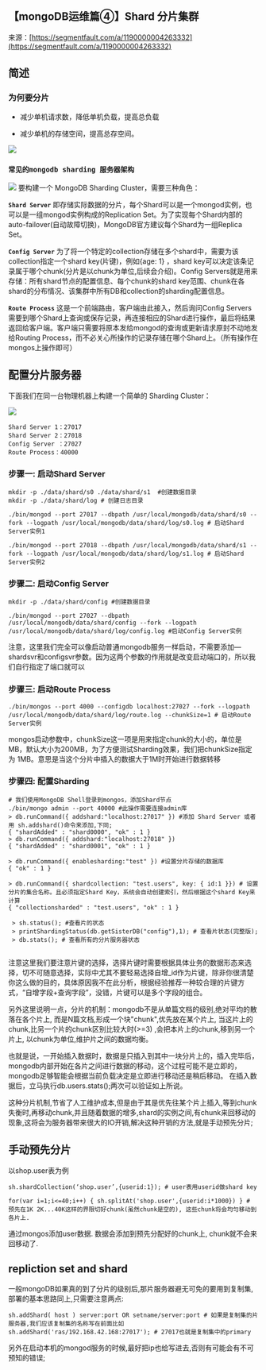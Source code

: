 ## 【mongoDB运维篇④】Shard 分片集群

来源：[https://segmentfault.com/a/1190000004263332](https://segmentfault.com/a/1190000004263332)


## 简述
### 为何要分片

* 减少单机请求数，降低单机负载，提高总负载

* 减少单机的存储空间，提高总存空间。




![][0]
### **`常见的mongodb sharding 服务器架构`** 


![][1]
要构建一个 MongoDB Sharding Cluster，需要三种角色：

**`Shard Server`** 
即存储实际数据的分片，每个Shard可以是一个mongod实例，也可以是一组mongod实例构成的Replication Set。为了实现每个Shard内部的auto-failover(自动故障切换)，MongoDB官方建议每个Shard为一组Replica Set。

**`Config Server`** 
为了将一个特定的collection存储在多个shard中，需要为该collection指定一个shard key(片键)，例如{age: 1} ，shard key可以决定该条记录属于哪个chunk(分片是以chunk为单位,后续会介绍)。Config Servers就是用来存储：所有shard节点的配置信息、每个chunk的shard key范围、chunk在各shard的分布情况、该集群中所有DB和collection的sharding配置信息。

**`Route Process`** 
这是一个前端路由，客户端由此接入，然后询问Config Servers需要到哪个Shard上查询或保存记录，再连接相应的Shard进行操作，最后将结果返回给客户端。客户端只需要将原本发给mongod的查询或更新请求原封不动地发给Routing Process，而不必关心所操作的记录存储在哪个Shard上。（所有操作在mongos上操作即可）
## 配置分片服务器

下面我们在同一台物理机器上构建一个简单的 Sharding Cluster：


![][2]

```LANG
Shard Server 1：27017
Shard Server 2：27018
Config Server ：27027
Route Process：40000

```
### 步骤一: 启动Shard Server

```LANG
mkdir -p ./data/shard/s0 ./data/shard/s1  #创建数据目录
mkdir -p ./data/shard/log # 创建日志目录

./bin/mongod --port 27017 --dbpath /usr/local/mongodb/data/shard/s0 --fork --logpath /usr/local/mongodb/data/shard/log/s0.log # 启动Shard Server实例1

./bin/mongod --port 27018 --dbpath /usr/local/mongodb/data/shard/s1 --fork --logpath /usr/local/mongodb/data/shard/log/s1.log # 启动Shard Server实例2
```
### 步骤二: 启动Config Server

```LANG
mkdir -p ./data/shard/config #创建数据目录

./bin/mongod --port 27027 --dbpath /usr/local/mongodb/data/shard/config --fork --logpath /usr/local/mongodb/data/shard/log/config.log #启动Config Server实例
```

注意，这里我们完全可以像启动普通mongodb服务一样启动，不需要添加—shardsvr和configsvr参数。因为这两个参数的作用就是改变启动端口的，所以我们自行指定了端口就可以

### 步骤三: 启动Route Process

```LANG
./bin/mongos --port 4000 --configdb localhost:27027 --fork --logpath /usr/local/mongodb/data/shard/log/route.log --chunkSize=1 # 启动Route Server实例
```

mongos启动参数中，chunkSize这一项是用来指定chunk的大小的，单位是MB，默认大小为200MB，为了方便测试Sharding效果，我们把chunkSize指定为 1MB。意思是当这个分片中插入的数据大于1M时开始进行数据转移
### 步骤四: 配置Sharding

```LANG
# 我们使用MongoDB Shell登录到mongos，添加Shard节点
./bin/mongo admin --port 40000 #此操作需要连接admin库
> db.runCommand({ addshard:"localhost:27017" }) #添加 Shard Server 或者用 sh.addshard()命令来添加,下同;
{ "shardAdded" : "shard0000", "ok" : 1 }
> db.runCommand({ addshard:"localhost:27018" })
{ "shardAdded" : "shard0001", "ok" : 1 }

> db.runCommand({ enablesharding:"test" }) #设置分片存储的数据库
{ "ok" : 1 }

> db.runCommand({ shardcollection: "test.users", key: { id:1 }}) # 设置分片的集合名称。且必须指定Shard Key，系统会自动创建索引，然后根据这个shard Key来计算
{ "collectionsharded" : "test.users", "ok" : 1 }

 > sh.status(); #查看片的状态
 > printShardingStatus(db.getSisterDB("config"),1); # 查看片状态(完整版);
 > db.stats(); # 查看所有的分片服务器状态
 
```

注意这里我们要注意片键的选择，选择片键时需要根据具体业务的数据形态来选择，切不可随意选择，实际中尤其不要轻易选择自增_id作为片键，除非你很清楚你这么做的目的，具体原因我不在此分析，根据经验推荐一种较合理的片键方式，“自增字段+查询字段”，没错，片键可以是多个字段的组合。

另外这里说明一点，分片的机制：mongodb不是从单篇文档的级别,绝对平均的散落在各个片上, 而是N篇文档,形成一个块"chunk",优先放在某个片上, 当这片上的chunk,比另一个片的chunk区别比较大时(>=3) ,会把本片上的chunk,移到另一个片上, 以chunk为单位,维护片之间的数据均衡。

也就是说，一开始插入数据时，数据是只插入到其中一块分片上的，插入完毕后，mongodb内部开始在各片之间进行数据的移动，这个过程可能不是立即的，mongodb足够智能会根据当前负载决定是立即进行移动还是稍后移动。
在插入数据后，立马执行db.users.stats();两次可以验证如上所说。

这种分片机制,节省了人工维护成本,但是由于其是优先往某个片上插入,等到chunk失衡时,再移动chunk,并且随着数据的增多,shard的实例之间,有chunk来回移动的现象,这将会为服务器带来很大的IO开销,解决这种开销的方法,就是手动预先分片;
## 手动预先分片

以shop.user表为例

```LANG
sh.shardCollection(‘shop.user’,{userid:1}); # user表用userid做shard key

for(var i=1;i<=40;i++) { sh.splitAt('shop.user',{userid:i*1000}) } # 预先在1K 2K...40K这样的界限切好chunk(虽然chunk是空的), 这些chunk将会均匀移动到各片上.
```

通过mongos添加user数据. 数据会添加到预先分配好的chunk上, chunk就不会来回移动了.
## repliction set and shard

一般mongoDB如果真的到了分片的级别后,那片服务器避无可免的要用到复制集,部署的基本思路同上,只需要注意两点:

```LANG
sh.addShard( host ) server:port OR setname/server:port # 如果是复制集的片服务器,我们应该复制集的名称写在前面比如
sh.addShard('ras/192.168.42.168:27017'); # 27017也就是复制集中的primary
```

另外在启动本机的mongod服务的时候,最好把ip也给写进去,否则有可能会有不可预知的错误;

[0]: http://static.oschina.net/uploads/space/2014/0201/102152_ETk2_247956.png
[1]: http://static.oschina.net/uploads/space/2014/0201/102312_Pyve_247956.png
[2]: http://dl.iteye.com/upload/attachment/0071/8416/b4f892a0-bd66-31cd-ac1c-d453c9cda169.gif